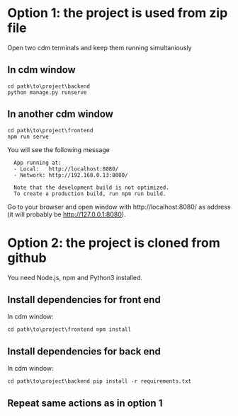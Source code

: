# Option 1: the project is used from zip file

Open two cdm terminals and keep them running  simultaniously 

## In cdm window
```
cd path\to\project\backend 
python manage.py runserve
```

## In another cdm window
```
cd path\to\project\frontend
npm run serve
```

You will see the following message
```
  App running at:
  - Local:   http://localhost:8080/
  - Network: http://192.168.0.13:8080/

  Note that the development build is not optimized.
  To create a production build, run npm run build.
```
Go to your browser and open window with http://localhost:8080/ as address (it will probably be http://127.0.0.1:8080).

# Option 2: the project is cloned from github
You need Node.js, npm and Python3 installed.

## Install dependencies for front end
In cdm window:
```
cd path\to\project\frontend npm install
```

## Install dependencies for back end

In cdm window:
```
cd path\to\project\backend pip install -r requirements.txt
```

## Repeat same actions as in option 1
